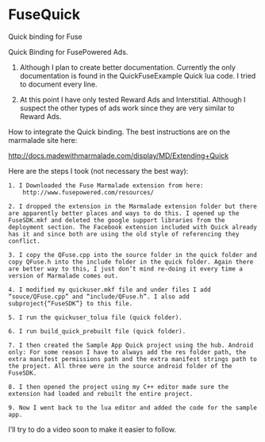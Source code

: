 # FuseQuick
Quick binding for Fuse

Quick Binding for FusePowered Ads.

1. Although I plan to create better documentation. Currently the only documentation is found in the QuickFuseExample Quick lua code. I tried to document every line.

2. At this point I have only tested Reward Ads and Interstitial. Although I suspect the other types of ads work since they are very similar to Reward Ads.

How to integrate the Quick binding. The best instructions are on the marmalade site here:

http://docs.madewithmarmalade.com/display/MD/Extending+Quick

Here are the steps I took (not necessary the best way):

	1. I Downloaded the Fuse Marmalade extension from here:
		http://www.fusepowered.com/resources/

	2. I dropped the extension in the Marmalade extension folder but there are apparently better places and ways to do this. I opened up the FuseSDK.mkf and deleted the google support libraries from the deployment section. The Facebook extension included with Quick already has it and since both are using the old style of referencing they conflict.

	3. I copy the QFuse.cpp into the source folder in the quick folder and copy QFuse.h into the include folder in the quick folder. Again there are better way to this, I just don’t mind re-doing it every time a version of Marmalade comes out. 

	4. I modified my quickuser.mkf file and under files I add “souce/QFuse.cpp” and “include/QFuse.h”. I also add subproject{“FuseSDK”} to this file. 

	5. I run the quickuser_tolua file (quick folder).

	6. I run build_quick_prebuilt file (quick folder).

	7. I then created the Sample App Quick project using the hub. Android only: For some reason I have to always add the res folder path, the extra manifest permissions path and the extra manifest strings path to the project. All three were in the source android folder of the FuseSDK.

	8. I then opened the project using my C++ editor made sure the extension had loaded and rebuilt the entire project.

	9. Now I went back to the lua editor and added the code for the sample app.

I’ll try to do a video soon to make it easier to follow.
